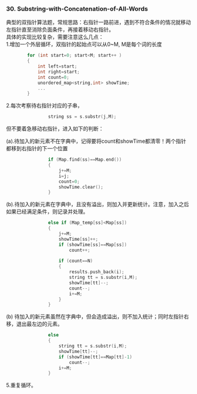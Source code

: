 ### 30. Substring-with-Concatenation-of-All-Words  
典型的双指针算法题，常规思路：右指针一路前进，遇到不符合条件的情况就移动左指针直至消除负面条件，再接着移动右指针。  
具体的实现比较复杂，需要注意这么几点：  
1.增加一个外层循环，双指针的起始点可以从0~M, M是每个词的长度  
```cpp
        for (int start=0; start<M; start++ )
        {
            int left=start;
            int right=start;
            int count=0;
            unordered_map<string,int> showTime;
            ...
        }
```
2.每次考察待右指针对应的子串，
```cpp
                string ss = s.substr(j,M);
```
但不要着急移动右指针，进入如下的判断：

(a).待加入的新元素不在字典中，记得要将count和showTime都清零！两个指针都移到右指针的下一个位置
```cpp
                if (Map.find(ss)==Map.end())
                {
                    j+=M;
                    i=j;
                    count=0;
                    showTime.clear();
                }
```
(b).待加入的新元素在字典中，且没有溢出，则加入并更新统计。注意，加入之后如果已经满足条件，则记录并处理。
```cpp
                else if (Map_temp[ss]<Map[ss])
                {
                    j+=M;
                    showTime[ss]++;
                    if (showTime[ss]==Map[ss])
                        count++;
                    
                    if (count==N)
                    {
                        results.push_back(i);
                        string tt = s.substr(i,M);
                        showTime[tt]--;
                        count--;
                        i+=M;
                    }
                }
```
  (b) 待加入的新元素虽然在字典中，但会造成溢出，则不加入统计；同时左指针右移，退出最左边的元素。
```cpp
                else
                {
                    string tt = s.substr(i,M);
                    showTime[tt]--;
                    if (showTime[tt]==Map[tt]-1)
                        count--;
                    i+=M;
                }
```
5.重复循环。
